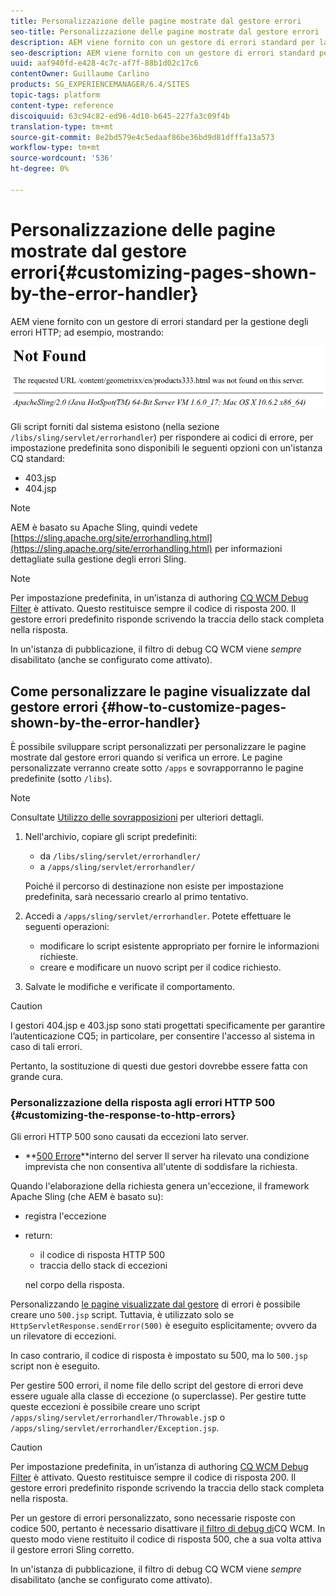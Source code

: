 ```yaml
---
title: Personalizzazione delle pagine mostrate dal gestore errori
seo-title: Personalizzazione delle pagine mostrate dal gestore errori
description: AEM viene fornito con un gestore di errori standard per la gestione degli errori HTTP
seo-description: AEM viene fornito con un gestore di errori standard per la gestione degli errori HTTP
uuid: aaf940fd-e428-4c7c-af7f-88b1d02c17c6
contentOwner: Guillaume Carlino
products: SG_EXPERIENCEMANAGER/6.4/SITES
topic-tags: platform
content-type: reference
discoiquuid: 63c94c82-ed96-4d10-b645-227fa3c09f4b
translation-type: tm+mt
source-git-commit: 8e2bd579e4c5edaaf86be36bd9d81dfffa13a573
workflow-type: tm+mt
source-wordcount: '536'
ht-degree: 0%

---
```



# Personalizzazione delle pagine mostrate dal gestore errori{#customizing-pages-shown-by-the-error-handler}

AEM viene fornito con un gestore di errori standard per la gestione degli errori HTTP; ad esempio, mostrando:

![chlimage_1-67](assets/chlimage_1-67.png)

Gli script forniti dal sistema esistono (nella sezione `/libs/sling/servlet/errorhandler`) per rispondere ai codici di errore, per impostazione predefinita sono disponibili le seguenti opzioni con un&#39;istanza CQ standard:

* 403.jsp
* 404.jsp

>[!NOTE]
>
>AEM è basato su Apache Sling, quindi vedete [https://sling.apache.org/site/errorhandling.html](https://sling.apache.org/site/errorhandling.html) per informazioni dettagliate sulla gestione degli errori Sling.

>[!NOTE]
>
>Per impostazione predefinita, in un’istanza di authoring [CQ WCM Debug Filter](/help/sites-deploying/osgi-configuration-settings.md) è attivato. Questo restituisce sempre il codice di risposta 200. Il gestore errori predefinito risponde scrivendo la traccia dello stack completa nella risposta.
>
>In un&#39;istanza di pubblicazione, il filtro di debug CQ WCM viene *sempre* disabilitato (anche se configurato come attivato).

## Come personalizzare le pagine visualizzate dal gestore errori {#how-to-customize-pages-shown-by-the-error-handler}

È possibile sviluppare script personalizzati per personalizzare le pagine mostrate dal gestore errori quando si verifica un errore. Le pagine personalizzate verranno create sotto `/apps` e sovrapporranno le pagine predefinite (sotto `/libs`).

>[!NOTE]
>
>Consultate [Utilizzo delle sovrapposizioni](/help/sites-developing/overlays.md) per ulteriori dettagli.

1. Nell&#39;archivio, copiare gli script predefiniti:

   * da `/libs/sling/servlet/errorhandler/`
   * a `/apps/sling/servlet/errorhandler/`

   Poiché il percorso di destinazione non esiste per impostazione predefinita, sarà necessario crearlo al primo tentativo.

1. Accedi a `/apps/sling/servlet/errorhandler`. Potete effettuare le seguenti operazioni:

   * modificare lo script esistente appropriato per fornire le informazioni richieste.
   * creare e modificare un nuovo script per il codice richiesto.

1. Salvate le modifiche e verificate il comportamento.

>[!CAUTION]
>
>I gestori 404.jsp e 403.jsp sono stati progettati specificamente per garantire l’autenticazione CQ5; in particolare, per consentire l&#39;accesso al sistema in caso di tali errori.
>
>Pertanto, la sostituzione di questi due gestori dovrebbe essere fatta con grande cura.

### Personalizzazione della risposta agli errori HTTP 500 {#customizing-the-response-to-http-errors}

Gli errori HTTP 500 sono causati da eccezioni lato server.

* **[500 Errore](https://www.w3.org/Protocols/rfc2616/rfc2616-sec10.html)**interno del server Il server ha rilevato una condizione imprevista che non consentiva all&#39;utente di soddisfare la richiesta.

Quando l&#39;elaborazione della richiesta genera un&#39;eccezione, il framework Apache Sling (che AEM è basato su):

* registra l&#39;eccezione
* return:

   * il codice di risposta HTTP 500
   * traccia dello stack di eccezioni

   nel corpo della risposta.

Personalizzando [le pagine visualizzate dal gestore](#how-to-customize-pages-shown-by-the-error-handler) di errori è possibile creare uno `500.jsp` script. Tuttavia, è utilizzato solo se `HttpServletResponse.sendError(500)` è eseguito esplicitamente; ovvero da un rilevatore di eccezioni.

In caso contrario, il codice di risposta è impostato su 500, ma lo `500.jsp` script non è eseguito.

Per gestire 500 errori, il nome file dello script del gestore di errori deve essere uguale alla classe di eccezione (o superclasse). Per gestire tutte queste eccezioni è possibile creare uno script `/apps/sling/servlet/errorhandler/Throwable.js`p o `/apps/sling/servlet/errorhandler/Exception.jsp`.

>[!CAUTION]
>
>Per impostazione predefinita, in un’istanza di authoring [CQ WCM Debug Filter](/help/sites-deploying/osgi-configuration-settings.md) è attivato. Questo restituisce sempre il codice di risposta 200. Il gestore errori predefinito risponde scrivendo la traccia dello stack completa nella risposta.
>
>Per un gestore di errori personalizzato, sono necessarie risposte con codice 500, pertanto è necessario disattivare [il filtro di debug di](/help/sites-deploying/osgi-configuration-settings.md)CQ WCM. In questo modo viene restituito il codice di risposta 500, che a sua volta attiva il gestore errori Sling corretto.
>
>In un&#39;istanza di pubblicazione, il filtro di debug CQ WCM viene *sempre* disabilitato (anche se configurato come attivato).

